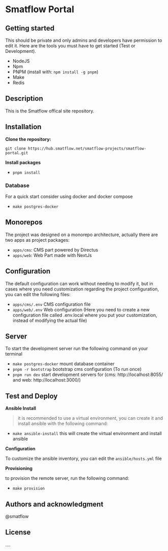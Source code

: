 # Smatflow Portal

## Getting started

This should be private and only admins and developers have permission to edit it.
Here are the tools you must have to get started (Test or Development).

- NodeJS
- Npm
- PNPM (install with: `npm install -g pnpm`)
- Make
- Redis

## Description

This is the Smatflow offical site repository.

## Installation

**Clone the repository:**

```
git clone https://hub.smatflow.net/smatflow-projects/smatflow-portal.git
```

**Install packages**

- `pnpm install`

### Database

For a quick start consider using docker and docker compose

- `make postgres-docker`

## Monorepos

The project was designed on a monorepo architecture, actually there are two apps as project packages:

- `apps/cms`: CMS part powered by Directus
- `apps/web`: Web Part made with NextJs

## Configuration

The default configuration can work without needing to modify it, but in cases where you need customization regarding the project configuration, you can edit the following files:

- `apps/cms/.env` CMS configuration file
- `apps/web/.env` Web configuration (Here you need to create a new configuration file called .env.local where you put your customization, instead of modifying the actual file)

## Server

To start the development server run the following command on your terminal

- `make postgres-docker` mount database container
- `pnpm -r bootstrap` bootstrap cms configuration (To run once)
- `pnpm run dev` start development servers for (cms: http://localhost:8055/ and web: http://localhost:3000/)


## Test and Deploy

**Ansible Install**

> it is recommended to use a virtual environment, you can create it and install ansible with the following command:

- `make ansible-install` this will create the virtual environment and install ansible

**Configuration**

To customize the ansible inventory, you can edit the `ansible/hosts.yml` file

**Provisioning**

to provision the remote server, run the following command:

- `make provision`

## Authors and acknowledgment

@smatflow

## License

....